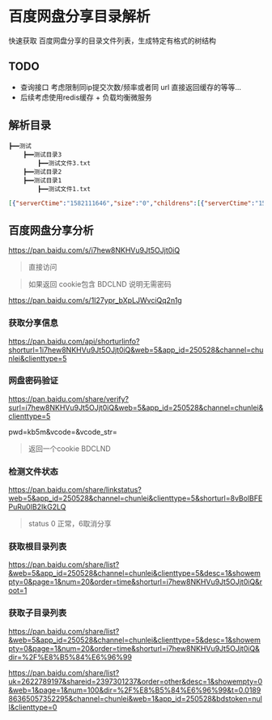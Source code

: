 # 百度网盘分享目录解析
快速获取 百度网盘分享的目录文件列表，生成特定有格式的树结构

## TODO
- 查询接口 考虑限制同ip提交次数/频率或者同 url 直接返回缓存的等等...
- 后续考虑使用redis缓存 + 负载均衡微服务

## 解析目录
```
┣━━测试
	┣━━测试目录3
		┣━━测试文件3.txt
	┣━━测试目录2
	┣━━测试目录1
		┣━━测试文件1.txt
```
```json
[{"serverCtime":"1582111646","size":"0","childrens":[{"serverCtime":"1582111659","size":"0","childrens":[{"serverCtime":"1582111665","size":"72","name":"测试文件3.txt","localMtime":"1581696784","serverMtime":"1582111691","md5":"eb05884bds7f84045d9f3dc1667aa21c","localCtime":"1582111665"}],"name":"测试目录3","localMtime":"1582111659","serverMtime":"1582111659","localCtime":"1582111659"},{"serverCtime":"1582111656","size":"0","childrens":[],"name":"测试目录2","localMtime":"1582111656","serverMtime":"1582111656","localCtime":"1582111656"},{"serverCtime":"1582111652","size":"0","childrens":[{"serverCtime":"1582111665","size":"72","name":"测试文件1.txt","localMtime":"1581696784","serverMtime":"1582111671","md5":"eb05884bds7f84045d9f3dc1667aa21c","localCtime":"1582111665"}],"name":"测试目录1","localMtime":"1582111652","serverMtime":"1582111652","localCtime":"1582111652"}],"name":"测试","localMtime":"1582111646","serverMtime":"1582111646","md5":"","localCtime":"1582111646"}]
```



## 百度网盘分享分析
https://pan.baidu.com/s/i7hew8NKHVu9Jt5OJjt0iQ
> 直接访问

> 如果返回 cookie包含 BDCLND 说明无需密码

https://pan.baidu.com/s/1I27ypr_bXpLJWvciQq2n1g

### 获取分享信息
https://pan.baidu.com/api/shorturlinfo?shorturl=1i7hew8NKHVu9Jt5OJjt0iQ&web=5&app_id=250528&channel=chunlei&clienttype=5

### 网盘密码验证
https://pan.baidu.com/share/verify?surl=i7hew8NKHVu9Jt5OJjt0iQ&web=5&app_id=250528&channel=chunlei&clienttype=5

pwd=kb5m&vcode=&vcode_str=
> 返回一个cookie BDCLND

### 检测文件状态
https://pan.baidu.com/share/linkstatus?web=5&app_id=250528&channel=chunlei&clienttype=5&shorturl=8vBolBFEPuRu0IB2IkG2LQ
> status 0 正常，6取消分享

### 获取根目录列表
https://pan.baidu.com/share/list?&web=5&app_id=250528&channel=chunlei&clienttype=5&desc=1&showempty=0&page=1&num=20&order=time&shorturl=i7hew8NKHVu9Jt5OJjt0iQ&root=1

### 获取子目录列表
https://pan.baidu.com/share/list?&web=5&app_id=250528&channel=chunlei&clienttype=5&desc=1&showempty=0&page=1&num=20&order=time&shorturl=i7hew8NKHVu9Jt5OJjt0iQ&dir=%2F%E8%B5%84%E6%96%99

https://pan.baidu.com/share/list?uk=2622789197&shareid=2397301237&order=other&desc=1&showempty=0&web=1&page=1&num=100&dir=%2F%E8%B5%84%E6%96%99&t=0.018986365057352295&channel=chunlei&web=1&app_id=250528&bdstoken=null&clienttype=0


